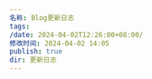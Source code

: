```yaml
---
名称: Blog更新日志
tags: 
/date: 2024-04-02T12:26:00+08:00/
修改时间: 2024-04-02 14:05
publish: true
dir: 更新日志
---
```


